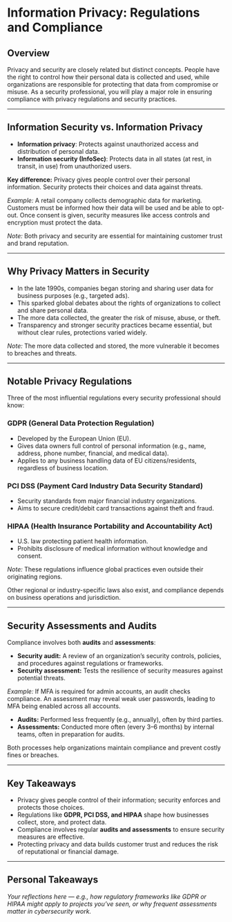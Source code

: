 # Information Privacy: Regulations and Compliance

## Overview
Privacy and security are closely related but distinct concepts. People have the right to control how their personal data is collected and used, while organizations are responsible for protecting that data from compromise or misuse. As a security professional, you will play a major role in ensuring compliance with privacy regulations and security practices.

---

## Information Security vs. Information Privacy
- **Information privacy**: Protects against unauthorized access and distribution of personal data.  
- **Information security (InfoSec)**: Protects data in all states (at rest, in transit, in use) from unauthorized users.  

**Key difference:** Privacy gives people control over their personal information. Security protects their choices and data against threats.  

*Example:* A retail company collects demographic data for marketing. Customers must be informed how their data will be used and be able to opt-out. Once consent is given, security measures like access controls and encryption must protect the data.

*Note:* Both privacy and security are essential for maintaining customer trust and brand reputation.

---

## Why Privacy Matters in Security
- In the late 1990s, companies began storing and sharing user data for business purposes (e.g., targeted ads).  
- This sparked global debates about the rights of organizations to collect and share personal data.  
- The more data collected, the greater the risk of misuse, abuse, or theft.  
- Transparency and stronger security practices became essential, but without clear rules, protections varied widely.  

*Note:* The more data collected and stored, the more vulnerable it becomes to breaches and threats.

---

## Notable Privacy Regulations
Three of the most influential regulations every security professional should know:  

### GDPR (General Data Protection Regulation)
- Developed by the European Union (EU).  
- Gives data owners full control of personal information (e.g., name, address, phone number, financial, and medical data).  
- Applies to any business handling data of EU citizens/residents, regardless of business location.  

### PCI DSS (Payment Card Industry Data Security Standard)
- Security standards from major financial industry organizations.  
- Aims to secure credit/debit card transactions against theft and fraud.  

### HIPAA (Health Insurance Portability and Accountability Act)
- U.S. law protecting patient health information.  
- Prohibits disclosure of medical information without knowledge and consent.  

*Note:* These regulations influence global practices even outside their originating regions.

Other regional or industry-specific laws also exist, and compliance depends on business operations and jurisdiction.

---

## Security Assessments and Audits
Compliance involves both **audits** and **assessments**:  

- **Security audit:** A review of an organization’s security controls, policies, and procedures against regulations or frameworks.  
- **Security assessment:** Tests the resilience of security measures against potential threats.  

*Example:* If MFA is required for admin accounts, an audit checks compliance. An assessment may reveal weak user passwords, leading to MFA being enabled across all accounts.  

- **Audits:** Performed less frequently (e.g., annually), often by third parties.  
- **Assessments:** Conducted more often (every 3–6 months) by internal teams, often in preparation for audits.  

Both processes help organizations maintain compliance and prevent costly fines or breaches.

---

## Key Takeaways
- Privacy gives people control of their information; security enforces and protects those choices.  
- Regulations like **GDPR, PCI DSS, and HIPAA** shape how businesses collect, store, and protect data.  
- Compliance involves regular **audits and assessments** to ensure security measures are effective.  
- Protecting privacy and data builds customer trust and reduces the risk of reputational or financial damage.  

---

## Personal Takeaways
*Your reflections here — e.g., how regulatory frameworks like GDPR or HIPAA might apply to projects you’ve seen, or why frequent assessments matter in cybersecurity work.*
